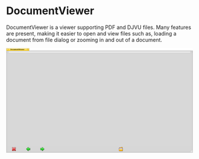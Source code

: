DocumentViewer
=

DocumentViewer is a viewer supporting PDF and DJVU files. 
Many features are present, making it easier to open and view  files such as, 
loading a document from file dialog or zooming in and out of a document.


![DocumentViewer opened](https://raw.githubusercontent.com/Nova281/MyFiles/master/ed03ce06-27e9-11e6-8107-ff06f1c32923.png)
